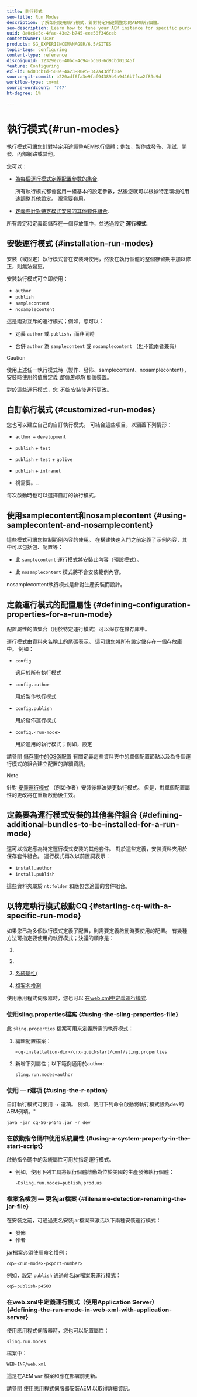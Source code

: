 ```yaml
---
title: 執行模式
seo-title: Run Modes
description: 了解如何使用執行模式，針對特定用途調整您的AEM執行個體。
seo-description: Learn how to tune your AEM instance for specific purposes by using run modes.
uuid: 8a0c6e5c-4fae-43e2-b745-eee58f346ceb
contentOwner: User
products: SG_EXPERIENCEMANAGER/6.5/SITES
topic-tags: configuring
content-type: reference
discoiquuid: 12329e26-40bc-4c94-bc60-6d9cbd01345f
feature: Configuring
exl-id: 6d03cb1d-500e-4a23-80e5-347a43dff30e
source-git-commit: b220adf6fa3e9faf94389b9a9416b7fca2f89d9d
workflow-type: tm+mt
source-wordcount: '747'
ht-degree: 1%

---
```


# 執行模式{#run-modes}

執行模式可讓您針對特定用途調整AEM執行個體；例如，製作或發佈、測試、開發、內部網路或其他。

您可以：

* [為每個運行模式定義配置參數的集合](#defining-configuration-properties-for-a-run-mode).

   所有執行模式都會套用一組基本的設定參數，然後您就可以根據特定環境的用途調整其他設定。 視需要套用。

* [定義要針對特定模式安裝的其他套件組合](#defining-additional-bundles-to-be-installed-for-a-run-mode).

所有設定和定義都儲存在一個存放庫中，並透過設定 **運行模式**.

## 安裝運行模式 {#installation-run-modes}

安裝（或固定）執行模式會在安裝時使用，然後在執行個體的整個存留期中加以修正，則無法變更。

安裝執行模式可立即使用：

* `author`
* `publish`
* `samplecontent`
* `nosamplecontent`

這是兩對互斥的運行模式；例如，您可以：

* 定義 `author` 或 `publish`，而非同時

* 合併 `author` 為 `samplecontent` 或 `nosamplecontent` （但不能兩者兼有）

>[!CAUTION]
>
>使用上述任一執行模式時（製作、發佈、samplecontent、nosamplecontent），安裝時使用的值會定義 *整個生命期* 那個裝置。
>
>對於這些運行模式，您 *不能* 安裝後進行更改。

## 自訂執行模式 {#customized-run-modes}

您也可以建立自己的自訂執行模式。 可結合這些項目，以涵蓋下列情形：

* `author` + `development`

* `publish` + `test`

* `publish` + `test` + `golive`

* `publish` + `intranet`

* 視需要。..

每次啟動時也可以選擇自訂的執行模式。

## 使用samplecontent和nosamplecontent {#using-samplecontent-and-nosamplecontent}

這些模式可讓您控制範例內容的使用。 在構建快速入門之前定義了示例內容，其中可以包括包、配置等：

* 此 `samplecontent` 運行模式將安裝此內容（預設模式）。

* 此 `nosamplecontent` 模式將不會安裝範例內容。

nosamplecontent執行模式是針對生產安裝而設計。

## 定義運行模式的配置屬性 {#defining-configuration-properties-for-a-run-mode}

配置屬性的值集合（用於特定運行模式）可以保存在儲存庫中。

運行模式由資料夾名稱上的尾碼表示。 這可讓您將所有設定儲存在一個存放庫中。 例如：

* `config`

   適用於所有執行模式

* `config.author`

   用於製作執行模式

* `config.publish`

   用於發佈運行模式

* `config.<run-mode>`

   用於適用的執行模式；例如，設定

請參閱 [儲存庫中的OSGi配置](/help/sites-deploying/configuring-osgi.md#osgi-configuration-in-the-repository) 有關定義這些資料夾中的單個配置節點以及為多個運行模式的組合建立配置的詳細資訊。

>[!NOTE]
>
>針對 [安裝運行模式](#installation-run-modes) （例如作者）安裝後無法變更執行模式。 但是，對單個配置屬性的更改將在重新啟動後生效。

## 定義要為運行模式安裝的其他套件組合 {#defining-additional-bundles-to-be-installed-for-a-run-mode}

還可以指定應為特定運行模式安裝的其他套件。 對於這些定義，安裝資料夾用於保存套件組合。 運行模式再次以前置詞表示：

* `install.author`
* `install.publish`

這些資料夾屬於 `nt:folder` 和應包含適當的套件組合。

## 以特定執行模式啟動CQ {#starting-cq-with-a-specific-run-mode}

如果您已為多個執行模式定義了配置，則需要定義啟動時要使用的配置。 有幾種方法可指定要使用的執行模式；決議的順序是：

1. [ ](#using-the-sling-properties-file)
1. [ ](#using-the-r-option)
1. [系統屬性(](#using-a-system-property-in-the-start-script)

1. [檔案名檢測](#filename-detection-renaming-the-jar-file)

使用應用程式伺服器時，您也可以 [在web.xml中定義運行模式](#defining-the-run-mode-in-web-xml-with-application-server).

### 使用sling.properties檔案 {#using-the-sling-properties-file}

此 `sling.properties` 檔案可用來定義所需的執行模式：

1. 編輯配置檔案：

   `<cq-installation-dir>/crx-quickstart/conf/sling.properties`

1. 新增下列屬性；以下範例適用於author:

   `sling.run.modes=author`

### 使用 — r選項 {#using-the-r-option}

自訂執行模式可使用 `-r` 選項。 例如，使用下列命令啟動將執行模式設為dev的AEM例項。&quot;

```shell
java -jar cq-56-p4545.jar -r dev
```

### 在啟動指令碼中使用系統屬性 {#using-a-system-property-in-the-start-script}

啟動指令碼中的系統屬性可用於指定運行模式。

* 例如，使用下列工具將執行個體啟動為位於美國的生產發佈執行個體：

   `-Dsling.run.modes=publish,prod,us`

### 檔案名檢測 — 更名jar檔案 {#filename-detection-renaming-the-jar-file}

在安裝之前，可通過更名安裝jar檔案來激活以下兩種安裝運行模式：

* 發佈
* 作者

jar檔案必須使用命名慣例：

`cq5-<run-mode>-p<port-number>`

例如，設定 `publish` 通過命名jar檔案來運行模式：

`cq5-publish-p4503`

### 在web.xml中定義運行模式（使用Application Server） {#defining-the-run-mode-in-web-xml-with-application-server}

使用應用程式伺服器時，您也可以配置屬性：

`sling.run.modes`

檔案中：

`WEB-INF/web.xml`

這是在AEM `war` 檔案和應在部署前更新。

請參閱 [使用應用程式伺服器安裝AEM](/help/sites-deploying/application-server-install.md) 以取得詳細資訊。
